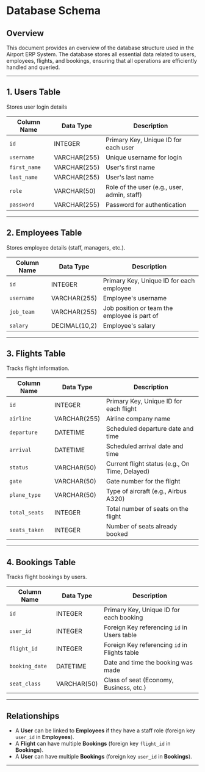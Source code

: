 # Database Schema
## Overview
This document provides an overview of the database structure used in the Airport ERP System. The database stores all essential data related to users, employees, flights, and bookings, ensuring that all operations are efficiently handled and queried.

---

## 1. Users Table
Stores user login details

| Column Name     | Data Type     | Description                                      |
|-----------------|---------------|--------------------------------------------------|
| `id`            | INTEGER       | Primary Key, Unique ID for each user             |
| `username`      | VARCHAR(255)  | Unique username for login                        |
| `first_name`    | VARCHAR(255)  | User's first name                                |
| `last_name`     | VARCHAR(255)  | User's last name                                 |
| `role`          | VARCHAR(50)   | Role of the user (e.g., user, admin, staff)      |
| `password`      | VARCHAR(255)  | Password for authentication                      |

---

## 2. Employees Table
Stores employee details (staff, managers, etc.).

| Column Name     | Data Type     | Description                                      |
|-----------------|---------------|--------------------------------------------------|
| `id`            | INTEGER       | Primary Key, Unique ID for each employee         |
| `username`      | VARCHAR(255)  | Employee's username                              |
| `job_team`      | VARCHAR(255)  | Job position or team the employee is part of     |
| `salary`        | DECIMAL(10,2) | Employee's salary                                |

---

## 3. Flights Table
Tracks flight information.

| Column Name     | Data Type     | Description                                      |
|-----------------|---------------|--------------------------------------------------|
| `id`            | INTEGER       | Primary Key, Unique ID for each flight           |
| `airline`       | VARCHAR(255)  | Airline company name                             |
| `departure`     | DATETIME      | Scheduled departure date and time                |
| `arrival`       | DATETIME      | Scheduled arrival date and time                  |
| `status`        | VARCHAR(50)   | Current flight status (e.g., On Time, Delayed)   |
| `gate`          | VARCHAR(50)   | Gate number for the flight                       |
| `plane_type`    | VARCHAR(50)   | Type of aircraft (e.g., Airbus A320)             |
| `total_seats`   | INTEGER       | Total number of seats on the flight              |
| `seats_taken`   | INTEGER       | Number of seats already booked                   |

---

## 4. Bookings Table
Tracks flight bookings by users.

| Column Name     | Data Type     | Description                                      |
|-----------------|---------------|--------------------------------------------------|
| `id`            | INTEGER       | Primary Key, Unique ID for each booking          |
| `user_id`       | INTEGER       | Foreign Key referencing `id` in Users table      |
| `flight_id`     | INTEGER       | Foreign Key referencing `id` in Flights table    |
| `booking_date`  | DATETIME      | Date and time the booking was made               |
| `seat_class`    | VARCHAR(50)   | Class of seat (Economy, Business, etc.)          |

---

## Relationships
- A **User** can be linked to **Employees** if they have a staff role (foreign key `user_id` in **Employees**).
- A **Flight** can have multiple **Bookings** (foreign key `flight_id` in **Bookings**).
- A **User** can have multiple **Bookings** (foreign key `user_id` in **Bookings**).

---

